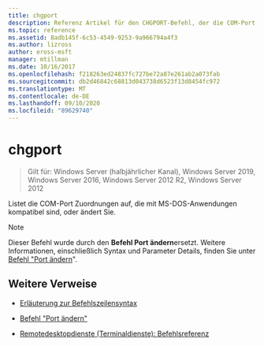 ```yaml
---
title: chgport
description: Referenz Artikel für den CHGPORT-Befehl, der die COM-Port Zuordnungen auflistet oder ändert, die mit MS-DOS-Anwendungen kompatibel sind.
ms.topic: reference
ms.assetid: 8adb145f-6c53-4549-9253-9a966794a4f3
ms.author: lizross
author: eross-msft
manager: mtillman
ms.date: 10/16/2017
ms.openlocfilehash: f218263ed24837fc727be72a87e261ab2a073fab
ms.sourcegitcommit: db2d46842c68813d043738d6523f13d8454fc972
ms.translationtype: MT
ms.contentlocale: de-DE
ms.lasthandoff: 09/10/2020
ms.locfileid: "89629740"
---
```

# <a name="chgport"></a>chgport

> Gilt für: Windows Server (halbjährlicher Kanal), Windows Server 2019, Windows Server 2016, Windows Server 2012 R2, Windows Server 2012

Listet die COM-Port Zuordnungen auf, die mit MS-DOS-Anwendungen kompatibel sind, oder ändert Sie.

> [!NOTE]
> Dieser Befehl wurde durch den **Befehl Port ändern**ersetzt. Weitere Informationen, einschließlich Syntax und Parameter Details, finden Sie unter [Befehl "Port ändern](change-port.md)".

## <a name="additional-references"></a>Weitere Verweise

- [Erläuterung zur Befehlszeilensyntax](command-line-syntax-key.md)

- [Befehl "Port ändern"](change-port.md)

- [Remotedesktopdienste (Terminaldienste): Befehlsreferenz](remote-desktop-services-terminal-services-command-reference.md)
